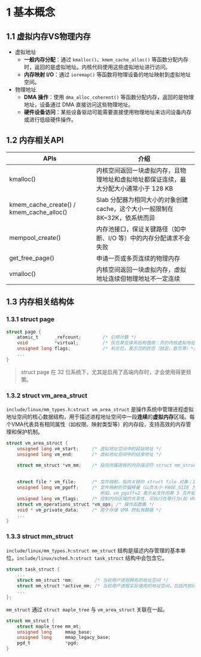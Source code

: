 # 1 基本概念

## 1.1 虚拟内存VS物理内存

-   虚拟地址
    -   **一般内存分配**：通过 `kmalloc()`、`kmem_cache_alloc()` 等函数分配内存时，返回的是虚拟地址。内核代码使用这些虚拟地址进行访问。
    -   **内存映射 I/O**：通过 `ioremap()` 等函数将物理设备的地址映射到虚拟地址空间。
-   物理地址
    -   **DMA 操作**：使用 `dma_alloc_coherent()` 等函数分配内存，返回的是物理地址，设备通过 DMA 直接访问这些物理地址。
    -   **硬件设备访问**：某些设备驱动可能需要直接使用物理地址来访问设备内存或进行低级硬件操作。

## 1.2 内存相关API

| APIs                                     | 介绍                                                         |
| ---------------------------------------- | ------------------------------------------------------------ |
| kmalloc()                                | 内核空间返回一块虚拟内存，且物理地址和虚拟地址都保证连续，最大分配大小通常小于 128 KB |
| kmem_cache_create() / kmem_cache_alloc() | Slab 分配器为相同大小的对象创建cache，这个大小一般限制在8K~32K，依系统而异 |
| mempool_create()                         | 内存池接口，保证关键路径（如中断、I/O 等）中的内存分配请求不会失败 |
| get_free_page()                          | 申请一页或多页连续的物理内存                                 |
| vmalloc()                                | 内核空间返回一块虚拟内存，虚拟地址连续但物理地址不一定连续   |

## 1.3 内存相关结构体

### 1.3.1 struct page

```c
struct page {
    atomic_t      _refcount;        /* 引用计数 */
    void          *virtual;         /* 仅在某些体系结构使用：页的内核虚拟地址 */
    unsigned long flags;            /* 标志位，表示页的状态（锁定、脏页等）*/
    ...
}
```

>   struct page 在 32 位系统下，尤其是启用了高端内存时，才会使用得更频繁。

### 1.3.2 struct vm_area_struct

`include/linux/mm_types.h:struct vm_area_struct` 是操作系统中管理进程虚拟地址空间的核心数据结构，用于描述进程地址空间中一段**连续**的**虚拟内存**区域。每个VMA代表具有相同属性（如权限、映射类型等）的内存段，支持高效的内存管理和保护机制。

```c
struct vm_area_struct {
    unsigned long vm_start;     /* 虚拟地址空间中的起始地址 */
    unsigned long vm_end;       /* 虚拟地址空间中的结束地址 */

    struct mm_struct *vm_mm;    /* 指向所属进程的内存描述符 struct mm_struct，关联到进程的整个地址空间 */
    
    
    struct file * vm_file;      /* 文件映射，指向关联的 struct file 对象；匿名映射（如堆、栈）时此字段为 NULL */
    unsigned long vm_pgoff;     /* 文件映射的页偏移量（以页大小 PAGE_SIZE 为单位），对应于mmap()的最后一个参数。
                                   例如，vm_pgoff=2 表示从文件的第 3 页开始映射 */
    unsigned long vm_flags;     /* 控制内存区域的共享性、可执行性等行为(如 VM_READ|VM_WRITE|VM_EXEC|VM_SHARED) */
    struct vm_operations_struct *vm_ops; /* 操作函数集 */
    void * vm_private_data;     /* 用于存储 VMA 的私有数据 */
    ...
}
```

### 1.3.3 struct mm_struct

`include/linux/mm_types.h:struct mm_struct` 结构是描述内存管理的基本单位，`include/linux/sched.h:struct task_struct` 结构中会包含它。

```c
struct task_struct {
    ...
    struct mm_struct *mm;        /* 当前用户进程拥有的地址空间 */
    struct mm_struct *active_mm; /* 当前用户进程实际使用的地址空间，包括内核线程+继承自前一个任务 */
    ...
};
```

`mm_struct` 通过 `struct maple_tree` 与 `vm_area_struct` 关联在一起。

```c
struct mm_struct {
    struct maple_tree mm_mt;
    unsigned long     mmap_base;
    unsigned long     mmap_legacy_base;
    pgd_t             *pgd;
}
```







